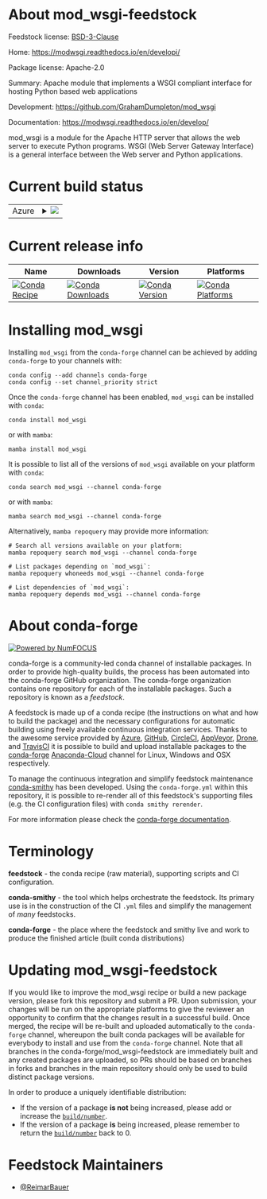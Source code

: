 About mod_wsgi-feedstock
========================

Feedstock license: [BSD-3-Clause](https://github.com/conda-forge/mod_wsgi-feedstock/blob/main/LICENSE.txt)

Home: https://modwsgi.readthedocs.io/en/developi/

Package license: Apache-2.0

Summary: Apache module that implements a WSGI compliant interface for hosting Python based web applications

Development: https://github.com/GrahamDumpleton/mod_wsgi

Documentation: https://modwsgi.readthedocs.io/en/develop/

mod_wsgi is a module for the Apache HTTP server that allows the web server to execute Python programs. WSGI (Web Server Gateway Interface) is a general interface between the Web server and Python applications.


Current build status
====================


<table>
    
  <tr>
    <td>Azure</td>
    <td>
      <details>
        <summary>
          <a href="https://dev.azure.com/conda-forge/feedstock-builds/_build/latest?definitionId=11117&branchName=main">
            <img src="https://dev.azure.com/conda-forge/feedstock-builds/_apis/build/status/mod_wsgi-feedstock?branchName=main">
          </a>
        </summary>
        <table>
          <thead><tr><th>Variant</th><th>Status</th></tr></thead>
          <tbody><tr>
              <td>linux_64_python3.10.____cpython</td>
              <td>
                <a href="https://dev.azure.com/conda-forge/feedstock-builds/_build/latest?definitionId=11117&branchName=main">
                  <img src="https://dev.azure.com/conda-forge/feedstock-builds/_apis/build/status/mod_wsgi-feedstock?branchName=main&jobName=linux&configuration=linux%20linux_64_python3.10.____cpython" alt="variant">
                </a>
              </td>
            </tr><tr>
              <td>linux_64_python3.11.____cpython</td>
              <td>
                <a href="https://dev.azure.com/conda-forge/feedstock-builds/_build/latest?definitionId=11117&branchName=main">
                  <img src="https://dev.azure.com/conda-forge/feedstock-builds/_apis/build/status/mod_wsgi-feedstock?branchName=main&jobName=linux&configuration=linux%20linux_64_python3.11.____cpython" alt="variant">
                </a>
              </td>
            </tr><tr>
              <td>linux_64_python3.12.____cpython</td>
              <td>
                <a href="https://dev.azure.com/conda-forge/feedstock-builds/_build/latest?definitionId=11117&branchName=main">
                  <img src="https://dev.azure.com/conda-forge/feedstock-builds/_apis/build/status/mod_wsgi-feedstock?branchName=main&jobName=linux&configuration=linux%20linux_64_python3.12.____cpython" alt="variant">
                </a>
              </td>
            </tr><tr>
              <td>linux_64_python3.8.____cpython</td>
              <td>
                <a href="https://dev.azure.com/conda-forge/feedstock-builds/_build/latest?definitionId=11117&branchName=main">
                  <img src="https://dev.azure.com/conda-forge/feedstock-builds/_apis/build/status/mod_wsgi-feedstock?branchName=main&jobName=linux&configuration=linux%20linux_64_python3.8.____cpython" alt="variant">
                </a>
              </td>
            </tr><tr>
              <td>linux_64_python3.9.____cpython</td>
              <td>
                <a href="https://dev.azure.com/conda-forge/feedstock-builds/_build/latest?definitionId=11117&branchName=main">
                  <img src="https://dev.azure.com/conda-forge/feedstock-builds/_apis/build/status/mod_wsgi-feedstock?branchName=main&jobName=linux&configuration=linux%20linux_64_python3.9.____cpython" alt="variant">
                </a>
              </td>
            </tr><tr>
              <td>osx_64_python3.10.____cpython</td>
              <td>
                <a href="https://dev.azure.com/conda-forge/feedstock-builds/_build/latest?definitionId=11117&branchName=main">
                  <img src="https://dev.azure.com/conda-forge/feedstock-builds/_apis/build/status/mod_wsgi-feedstock?branchName=main&jobName=osx&configuration=osx%20osx_64_python3.10.____cpython" alt="variant">
                </a>
              </td>
            </tr><tr>
              <td>osx_64_python3.11.____cpython</td>
              <td>
                <a href="https://dev.azure.com/conda-forge/feedstock-builds/_build/latest?definitionId=11117&branchName=main">
                  <img src="https://dev.azure.com/conda-forge/feedstock-builds/_apis/build/status/mod_wsgi-feedstock?branchName=main&jobName=osx&configuration=osx%20osx_64_python3.11.____cpython" alt="variant">
                </a>
              </td>
            </tr><tr>
              <td>osx_64_python3.12.____cpython</td>
              <td>
                <a href="https://dev.azure.com/conda-forge/feedstock-builds/_build/latest?definitionId=11117&branchName=main">
                  <img src="https://dev.azure.com/conda-forge/feedstock-builds/_apis/build/status/mod_wsgi-feedstock?branchName=main&jobName=osx&configuration=osx%20osx_64_python3.12.____cpython" alt="variant">
                </a>
              </td>
            </tr><tr>
              <td>osx_64_python3.8.____cpython</td>
              <td>
                <a href="https://dev.azure.com/conda-forge/feedstock-builds/_build/latest?definitionId=11117&branchName=main">
                  <img src="https://dev.azure.com/conda-forge/feedstock-builds/_apis/build/status/mod_wsgi-feedstock?branchName=main&jobName=osx&configuration=osx%20osx_64_python3.8.____cpython" alt="variant">
                </a>
              </td>
            </tr><tr>
              <td>osx_64_python3.9.____cpython</td>
              <td>
                <a href="https://dev.azure.com/conda-forge/feedstock-builds/_build/latest?definitionId=11117&branchName=main">
                  <img src="https://dev.azure.com/conda-forge/feedstock-builds/_apis/build/status/mod_wsgi-feedstock?branchName=main&jobName=osx&configuration=osx%20osx_64_python3.9.____cpython" alt="variant">
                </a>
              </td>
            </tr>
          </tbody>
        </table>
      </details>
    </td>
  </tr>
</table>

Current release info
====================

| Name | Downloads | Version | Platforms |
| --- | --- | --- | --- |
| [![Conda Recipe](https://img.shields.io/badge/recipe-mod_wsgi-green.svg)](https://anaconda.org/conda-forge/mod_wsgi) | [![Conda Downloads](https://img.shields.io/conda/dn/conda-forge/mod_wsgi.svg)](https://anaconda.org/conda-forge/mod_wsgi) | [![Conda Version](https://img.shields.io/conda/vn/conda-forge/mod_wsgi.svg)](https://anaconda.org/conda-forge/mod_wsgi) | [![Conda Platforms](https://img.shields.io/conda/pn/conda-forge/mod_wsgi.svg)](https://anaconda.org/conda-forge/mod_wsgi) |

Installing mod_wsgi
===================

Installing `mod_wsgi` from the `conda-forge` channel can be achieved by adding `conda-forge` to your channels with:

```
conda config --add channels conda-forge
conda config --set channel_priority strict
```

Once the `conda-forge` channel has been enabled, `mod_wsgi` can be installed with `conda`:

```
conda install mod_wsgi
```

or with `mamba`:

```
mamba install mod_wsgi
```

It is possible to list all of the versions of `mod_wsgi` available on your platform with `conda`:

```
conda search mod_wsgi --channel conda-forge
```

or with `mamba`:

```
mamba search mod_wsgi --channel conda-forge
```

Alternatively, `mamba repoquery` may provide more information:

```
# Search all versions available on your platform:
mamba repoquery search mod_wsgi --channel conda-forge

# List packages depending on `mod_wsgi`:
mamba repoquery whoneeds mod_wsgi --channel conda-forge

# List dependencies of `mod_wsgi`:
mamba repoquery depends mod_wsgi --channel conda-forge
```


About conda-forge
=================

[![Powered by
NumFOCUS](https://img.shields.io/badge/powered%20by-NumFOCUS-orange.svg?style=flat&colorA=E1523D&colorB=007D8A)](https://numfocus.org)

conda-forge is a community-led conda channel of installable packages.
In order to provide high-quality builds, the process has been automated into the
conda-forge GitHub organization. The conda-forge organization contains one repository
for each of the installable packages. Such a repository is known as a *feedstock*.

A feedstock is made up of a conda recipe (the instructions on what and how to build
the package) and the necessary configurations for automatic building using freely
available continuous integration services. Thanks to the awesome service provided by
[Azure](https://azure.microsoft.com/en-us/services/devops/), [GitHub](https://github.com/),
[CircleCI](https://circleci.com/), [AppVeyor](https://www.appveyor.com/),
[Drone](https://cloud.drone.io/welcome), and [TravisCI](https://travis-ci.com/)
it is possible to build and upload installable packages to the
[conda-forge](https://anaconda.org/conda-forge) [Anaconda-Cloud](https://anaconda.org/)
channel for Linux, Windows and OSX respectively.

To manage the continuous integration and simplify feedstock maintenance
[conda-smithy](https://github.com/conda-forge/conda-smithy) has been developed.
Using the ``conda-forge.yml`` within this repository, it is possible to re-render all of
this feedstock's supporting files (e.g. the CI configuration files) with ``conda smithy rerender``.

For more information please check the [conda-forge documentation](https://conda-forge.org/docs/).

Terminology
===========

**feedstock** - the conda recipe (raw material), supporting scripts and CI configuration.

**conda-smithy** - the tool which helps orchestrate the feedstock.
                   Its primary use is in the construction of the CI ``.yml`` files
                   and simplify the management of *many* feedstocks.

**conda-forge** - the place where the feedstock and smithy live and work to
                  produce the finished article (built conda distributions)


Updating mod_wsgi-feedstock
===========================

If you would like to improve the mod_wsgi recipe or build a new
package version, please fork this repository and submit a PR. Upon submission,
your changes will be run on the appropriate platforms to give the reviewer an
opportunity to confirm that the changes result in a successful build. Once
merged, the recipe will be re-built and uploaded automatically to the
`conda-forge` channel, whereupon the built conda packages will be available for
everybody to install and use from the `conda-forge` channel.
Note that all branches in the conda-forge/mod_wsgi-feedstock are
immediately built and any created packages are uploaded, so PRs should be based
on branches in forks and branches in the main repository should only be used to
build distinct package versions.

In order to produce a uniquely identifiable distribution:
 * If the version of a package **is not** being increased, please add or increase
   the [``build/number``](https://docs.conda.io/projects/conda-build/en/latest/resources/define-metadata.html#build-number-and-string).
 * If the version of a package **is** being increased, please remember to return
   the [``build/number``](https://docs.conda.io/projects/conda-build/en/latest/resources/define-metadata.html#build-number-and-string)
   back to 0.

Feedstock Maintainers
=====================

* [@ReimarBauer](https://github.com/ReimarBauer/)


